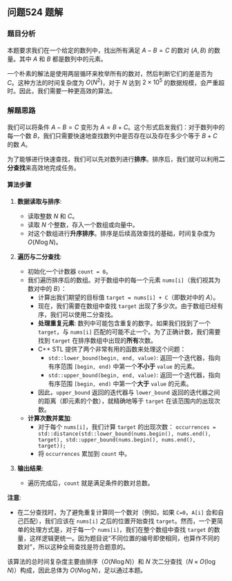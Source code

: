 ## 问题524 题解

### 题目分析

本题要求我们在一个给定的数列中，找出所有满足 $A - B = C$ 的数对 $(A, B)$ 的数量。其中 $A$ 和 $B$ 都是数列中的元素。

一个朴素的解法是使用两层循环来枚举所有的数对，然后判断它们的差是否为 $C$。这种方法的时间复杂度为 $O(N^2)$，对于 $N$ 达到 $2 \times 10^5$ 的数据规模，会严重超时。因此，我们需要一种更高效的算法。

### 解题思路

我们可以将条件 $A - B = C$ 变形为 $A = B + C$。这个形式启发我们：对于数列中的每一个数 $B$，我们只需要快速地查找数列中是否存在以及存在多少个等于 $B+C$ 的数 $A$。

为了能够进行快速查找，我们可以先对数列进行**排序**。排序后，我们就可以利用**二分查找**来高效地完成任务。

#### 算法步骤

1.  **数据读取与排序**:
    -   读取整数 $N$ 和 $C$。
    -   读取 $N$ 个整数，存入一个数组或向量中。
    -   对这个数组进行**升序排序**。排序是后续高效查找的基础，时间复杂度为 $O(N \log N)$。

2.  **遍历与二分查找**:
    -   初始化一个计数器 `count = 0`。
    -   我们遍历排序后的数组。对于数组中的每一个元素 `nums[i]`（我们视其为数对中的 $B$）：
        -   计算出我们期望的目标值 `target = nums[i] + C`（即数对中的 $A$）。
        -   现在，我们需要在数组中查找 `target` 出现了多少次。由于数组已经有序，我们可以使用二分查找。
        -   **处理重复元素**: 数列中可能包含重复的数字。如果我们找到了一个 `target`，与 `nums[i]` 匹配的可能不止一个。为了正确计数，我们需要找到 `target` 在排序数组中出现的**所有**次数。
        -   C++ STL 提供了两个非常有用的函数来处理这个问题：
            -   `std::lower_bound(begin, end, value)`: 返回一个迭代器，指向有序范围 `[begin, end)` 中第一个**不小于** `value` 的元素。
            -   `std::upper_bound(begin, end, value)`: 返回一个迭代器，指向有序范围 `[begin, end)` 中第一个**大于** `value` 的元素。
        -   因此，`upper_bound` 返回的迭代器与 `lower_bound` 返回的迭代器之间的距离（即元素的个数），就精确地等于 `target` 在该范围内的出现次数。
    -   **计算次数并累加**:
        -   对于每个 `nums[i]`，我们计算 `target` 的出现次数：
          `occurrences = std::distance(std::lower_bound(nums.begin(), nums.end(), target), std::upper_bound(nums.begin(), nums.end(), target));`
        -   将 `occurrences` 累加到 `count` 中。

3.  **输出结果**:
    -   遍历完成后，`count` 就是满足条件的数对总数。

**注意**:
-   在二分查找时，为了避免重复计算同一个数对（例如，如果 `C=0`，`A[i]` 会和自己匹配），我们应该在 `nums[i]` 之后的位置开始查找 `target`。然而，一个更简单的处理方式是，对于每一个 `nums[i]`，我们在整个数组中查找 `target` 的数量，这样逻辑更统一。因为题目说“不同位置的编号即使相同，也算作不同的数对”，所以这种全局查找是符合题意的。

该算法的总时间复杂度主要由排序（$O(N \log N)$）和 $N$ 次二分查找（$N \times O(\log N)$）构成，因此总体为 $O(N \log N)$，足以通过本题。
